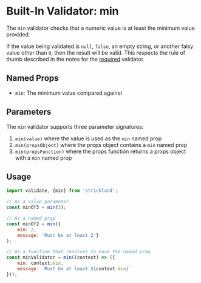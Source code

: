 # Built-In Validator: min

The `min` validator checks that a numeric value is at least the minimum value provided.

If the value being validated is `null`, `false`, an empty string, or another falsy value other than `0`, then the result will be valid. This respects the rule of thumb described in the notes for the [required](required.md) validator.

## Named Props

* `min`: The minimum value compared against

## Parameters

The `min` validator supports three parameter signatures:

1. `min(value)` where the value is used as the `min` named prop
1. `min(propsObject)` where the props object contains a `min` named prop
1. `min(propsFunction)` where the props function returns a props object with a `min` named prop

## Usage

``` jsx
import validate, {min} from 'strickland';

// As a value parameter
const minOf3 = min(3);

// As a named prop
const minOf2 = min({
    min: 2,
    message: 'Must be at least 2'}
);

// As a function that resolves to have the named prop
const minValidator = min((context) => ({
    min: context.min,
    message: `Must be at least ${context.min}`
}));
```

